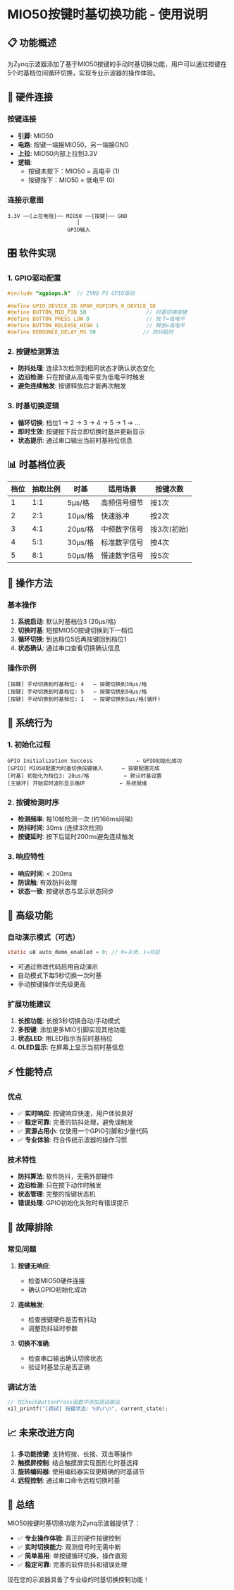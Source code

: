# MIO50按键时基切换功能 - 使用说明

## 📋 功能概述

为Zynq示波器添加了基于MIO50按键的手动时基切换功能，用户可以通过按键在5个时基档位间循环切换，实现专业示波器的操作体验。

## 🔧 硬件连接

### 按键连接
- **引脚**: MIO50
- **电路**: 按键一端接MIO50，另一端接GND
- **上拉**: MIO50内部上拉到3.3V
- **逻辑**: 
  - 按键未按下：MIO50 = 高电平 (1)
  - 按键按下：MIO50 = 低电平 (0)

### 连接示意图
```
3.3V ──[上拉电阻]── MIO50 ──[按键]── GND
                      │
                   GPIO输入
```

## 🎛️ 软件实现

### 1. GPIO驱动配置
```c
#include "xgpiops.h"  // ZYNQ PS GPIO驱动

#define GPIO_DEVICE_ID XPAR_XGPIOPS_0_DEVICE_ID
#define BUTTON_MIO_PIN 50                   // 时基切换按键
#define BUTTON_PRESS_LOW 0                  // 按下=低电平
#define BUTTON_RELEASE_HIGH 1               // 释放=高电平
#define DEBOUNCE_DELAY_MS 50               // 防抖延时
```

### 2. 按键检测算法
- **防抖处理**: 连续3次检测到相同状态才确认状态变化
- **边沿检测**: 只在按键从高电平变为低电平时触发
- **避免连续触发**: 按键释放后才能再次触发

### 3. 时基切换逻辑
- **循环切换**: 档位1 → 2 → 3 → 4 → 5 → 1 → ...
- **即时生效**: 按键按下后立即切换时基并更新显示
- **状态提示**: 通过串口输出当前时基档位信息

## 📊 时基档位表

| 档位 | 抽取比例 | 时基 | 适用场景 | 按键次数 |
|------|----------|------|----------|----------|
| 1    | 1:1      | 5μs/格 | 高频信号细节 | 按1次 |
| 2    | 2:1      | 10μs/格 | 快速脉冲 | 按2次 |
| 3    | 4:1      | 20μs/格 | 中频数字信号 | 按3次(初始) |
| 4    | 5:1      | 30μs/格 | 标准数字信号 | 按4次 |
| 5    | 8:1      | 50μs/格 | 慢速数字信号 | 按5次 |

## 🚀 操作方法

### 基本操作
1. **系统启动**: 默认时基档位3 (20μs/格)
2. **切换时基**: 短按MIO50按键切换到下一档位
3. **循环切换**: 到达档位5后再按键回到档位1
4. **状态确认**: 通过串口查看切换确认信息

### 操作示例
```
[按键] 手动切换到时基档位: 4   ← 按键切换到30μs/格
[按键] 手动切换到时基档位: 5   ← 按键切换到50μs/格  
[按键] 手动切换到时基档位: 1   ← 按键切换到5μs/格(循环)
```

## 📱 系统行为

### 1. 初始化过程
```
GPIO Initialization Success              ← GPIO初始化成功
[GPIO] MIO50配置为时基切换按键输入      ← 按键配置完成
[时基] 初始化为档位3: 20us/格           ← 默认时基设置
[主循环] 开始实时波形显示循环           ← 系统就绪
```

### 2. 按键检测时序
- **检测频率**: 每10帧检测一次 (约166ms间隔)
- **防抖时间**: 30ms (连续3次检测)
- **按键延时**: 按下后延时200ms避免连续触发

### 3. 响应特性
- **响应时间**: < 200ms
- **防误触**: 有效防抖处理
- **状态一致**: 按键状态与显示状态同步

## 🔧 高级功能

### 自动演示模式（可选）
```c
static u8 auto_demo_enabled = 0; // 0=关闭，1=开启
```
- 可通过修改代码启用自动演示
- 自动模式下每5秒切换一次时基
- 手动按键操作优先级更高

### 扩展功能建议
1. **长按功能**: 长按3秒切换自动/手动模式
2. **多按键**: 添加更多MIO引脚实现其他功能
3. **状态LED**: 用LED指示当前时基档位
4. **OLED显示**: 在屏幕上显示当前时基信息

## ⚡ 性能特点

### 优点
- ✅ **实时响应**: 按键响应快速，用户体验良好
- ✅ **稳定可靠**: 完善的防抖处理，避免误触发
- ✅ **资源占用小**: 仅使用一个GPIO引脚和少量代码
- ✅ **专业体验**: 符合传统示波器的操作习惯

### 技术特性
- **防抖算法**: 软件防抖，无需外部硬件
- **边沿检测**: 只在按下动作时触发
- **状态管理**: 完整的按键状态机
- **错误处理**: GPIO初始化失败时有错误提示

## 🐛 故障排除

### 常见问题
1. **按键无响应**: 
   - 检查MIO50硬件连接
   - 确认GPIO初始化成功
   
2. **连续触发**: 
   - 检查按键硬件是否有抖动
   - 调整防抖延时参数

3. **切换不准确**:
   - 检查串口输出确认切换状态
   - 验证时基显示是否正确

### 调试方法
```c
// 在CheckButtonPress函数中添加调试输出
xil_printf("[调试] 按键状态: %d\r\n", current_state);
```

## 📈 未来改进方向

1. **多功能按键**: 支持短按、长按、双击等操作
2. **触摸屏控制**: 结合触摸屏实现图形化时基选择
3. **旋转编码器**: 使用编码器实现更精确的时基调节
4. **远程控制**: 通过串口命令远程切换时基

## 🎉 总结

MIO50按键时基切换功能为Zynq示波器提供了：
- ✅ **专业操作体验**: 真正的硬件按键控制
- ✅ **实时切换能力**: 观测信号时无需中断
- ✅ **简单易用**: 单按键循环切换，操作直观
- ✅ **稳定可靠**: 完善的软件防抖和错误处理

现在您的示波器具备了专业级的时基切换控制功能！
